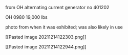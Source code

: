 from OH
alternating current generator
no 401202

OH 0980
19,000 lbs

photo from when it was exhibited; was also likely in use

[[Pasted image 20211214122303.png]]

[[Pasted image 20211214122944.png]]

